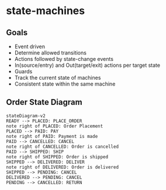 # state-machines

## Goals
- Event driven
- Determine allowed transitions
- Actions followed by state-change events
- In(source/entry) and Out(target/exit) actions per target state
- Guards
- Track the current state of machines
- Consistent state within the same machine

## Order State Diagram
```mermaid
stateDiagram-v2
READY --> PLACED: PLACE_ORDER
note right of PLACED: Order Placement
PLACED --> PAID: PAY
note right of PAID: Payment is made
PAID --> CANCELLED: CANCEL
note right of CANCELLED: Order is cancelled
PAID --> SHIPPED: SHIP
note right of SHIPPED: Order is shipped
SHIPPED --> DELIVERED: DELIVER
note right of DELIVERED: Order is delivered
SHIPPED --> PENDING: CANCEL
DELIVERED --> PENDING: CANCEL
PENDING --> CANCELLED: RETURN
```

